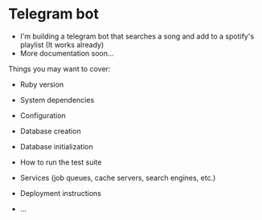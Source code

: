 # Telegram bot

- I'm building a telegram bot that searches a song and add to a spotify's playlist (It works already)
- More documentation soon...

Things you may want to cover:

* Ruby version

* System dependencies

* Configuration

* Database creation

* Database initialization

* How to run the test suite

* Services (job queues, cache servers, search engines, etc.)

* Deployment instructions

* ...
